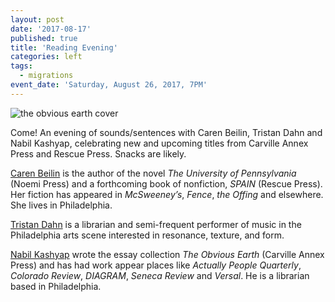 ```yaml
---
layout: post
date: '2017-08-17'
published: true
title: 'Reading Evening'
categories: left
tags:
  - migrations
event_date: 'Saturday, August 26, 2017, 7PM'
---
```

![the obvious earth cover]({{site.baseurl}}/assets/img/obv-earth-post.jpg)

Come! An evening of sounds/sentences with Caren Beilin, Tristan Dahn and Nabil Kashyap, celebrating new and upcoming titles from Carville Annex Press and Rescue Press. Snacks are likely.

[Caren Beilin](http://www.noemipress.org/catalog/fiction/beilin/) is the author of the novel *The University of Pennsylvania* (Noemi Press) and a forthcoming book of nonfiction, *SPAIN* (Rescue Press). Her fiction has appeared in *McSweeney’s*, *Fence*, *the Offing* and elsewhere. She lives in Philadelphia.

[Tristan Dahn](https://tristandahn.bandcamp.com/) is a librarian and semi-frequent performer of music in the Philadelphia arts scene interested in resonance, texture, and form.

[Nabil Kashyap](http://www.carvilleannexpress.com/shop/the-obvious-earth) wrote the essay collection *The Obvious Earth* (Carville Annex Press) and has had work appear places like *Actually People Quarterly*, *Colorado Review*, *DIAGRAM*, *Seneca Review* and *Versal*. He is a librarian based in Philadelphia.